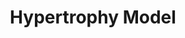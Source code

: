 ---
annotations:
- id: PW:0000296
  parent: disease pathway
  type: Pathway Ontology
  value: hypertrophic cardiomyopathy pathway
authors:
- MaintBot
- Egonw
- Jmelius
description: ''
last-edited: 2016-08-12
organisms:
- Gallus gallus
redirect_from:
- /index.php/Pathway:WP756
- /instance/WP756
revision: null
schema-jsonld:
- '@context': https://schema.org/
  '@id': https://wikipathways.github.io/pathways/WP756.html
  '@type': Dataset
  creator:
    '@type': Organization
    name: WikiPathways
  description: ''
  keywords:
  - '?'
  - ADAM10
  - ANKRD1
  - ATF3
  - CYR61
  - DUSP14
  - EIF4E
  - EIF4EBP1
  - HBEGF
  - IFNG
  - IFRD1
  - IL18
  - IL1A
  - IL1R1
  - JUND
  - MINOR
  - MSTN
  - MYOG
  - NR4A3
  - VEGFA
  - WDR1
  - ZEB1
  license: CC0
  name: Hypertrophy Model
seo: CreativeWork
title: Hypertrophy Model
wpid: WP756
---